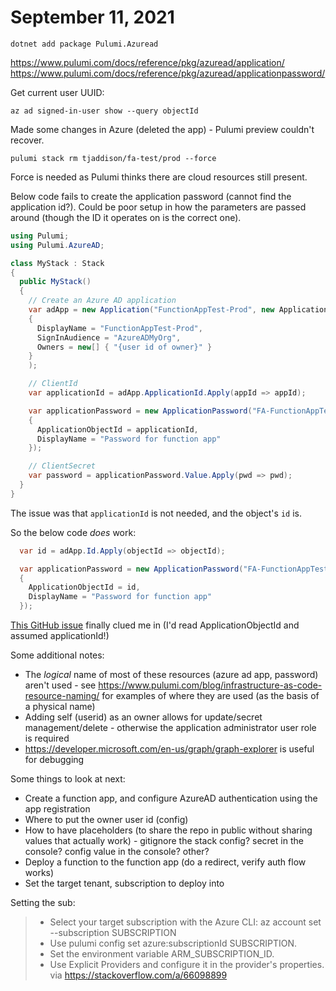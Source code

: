 # September 11, 2021

```
dotnet add package Pulumi.Azuread
```

https://www.pulumi.com/docs/reference/pkg/azuread/application/
https://www.pulumi.com/docs/reference/pkg/azuread/applicationpassword/

Get current user UUID:
```
az ad signed-in-user show --query objectId
```

Made some changes in Azure (deleted the app) - Pulumi preview couldn't recover.

```
pulumi stack rm tjaddison/fa-test/prod --force
```

Force is needed as Pulumi thinks there are cloud resources still present.

Below code fails to create the application password (cannot find the application id?).  Could be poor setup in how the parameters are passed around (though the ID it operates on is the correct one).

```csharp
using Pulumi;
using Pulumi.AzureAD;

class MyStack : Stack
{
  public MyStack()
  {
    // Create an Azure AD application
    var adApp = new Application("FunctionAppTest-Prod", new ApplicationArgs
    {
      DisplayName = "FunctionAppTest-Prod",
      SignInAudience = "AzureADMyOrg",
      Owners = new[] { "{user id of owner}" }
    }
    );

    // ClientId
    var applicationId = adApp.ApplicationId.Apply(appId => appId);

    var applicationPassword = new ApplicationPassword("FA-FunctionAppTest-Prod-Password", new ApplicationPasswordArgs
    {
      ApplicationObjectId = applicationId,
      DisplayName = "Password for function app"
    });

    // ClientSecret
    var password = applicationPassword.Value.Apply(pwd => pwd);
  }
}

```

The issue was that `applicationId` is not needed, and the object's `id` is.

So the below code _does_ work:

```csharp
  var id = adApp.Id.Apply(objectId => objectId);

  var applicationPassword = new ApplicationPassword("FA-FunctionAppTest-Prod-Password", new ApplicationPasswordArgs
  {
    ApplicationObjectId = id,
    DisplayName = "Password for function app"
  });
```

[This GitHub issue](https://github.com/microsoftgraph/microsoft-graph-docs/issues/3539) finally clued me in (I'd read ApplicationObjectId and assumed applicationId!)

Some additional notes:
- The _logical_ name of most of these resources (azure ad app, password) aren't used - see https://www.pulumi.com/blog/infrastructure-as-code-resource-naming/ for examples of where they are used (as the basis of a physical name)
- Adding self (userid) as an owner allows for update/secret management/delete - otherwise the application administrator user role is required
- https://developer.microsoft.com/en-us/graph/graph-explorer is useful for debugging

Some things to look at next:
- Create a function app, and configure AzureAD authentication using the app registration
- Where to put the owner user id (config)
- How to have placeholders (to share the repo in public without sharing values that actually work) - gitignore the stack config? secret in the console? config value in the console? other?
- Deploy a function to the function app (do a redirect, verify auth flow works)
- Set the target tenant, subscription to deploy into


Setting the sub:
> - Select your target subscription with the Azure CLI: az account set --subscription SUBSCRIPTION
> - Use pulumi config set azure:subscriptionId SUBSCRIPTION.
> - Set the environment variable ARM_SUBSCRIPTION_ID.
> - Use Explicit Providers and configure it in the provider's properties.
via https://stackoverflow.com/a/66098899
